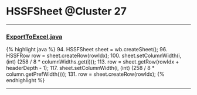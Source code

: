 # HSSFSheet @Cluster 27

***

### [ExportToExcel.java](https://searchcode.com/codesearch/view/46011490/)
{% highlight java %}
94. HSSFSheet sheet = wb.createSheet();
96. HSSFRow row = sheet.createRow(rowIdx);
100.   sheet.setColumnWidth(i, (int) (258 / 8 * columnWidths.get(i)));
113.   row = sheet.getRow(rowIdx + headerDepth - 1);
117.       sheet.setColumnWidth(i, (int) (258 / 8 * column.getPrefWidth()));
131.   row = sheet.createRow(rowIdx);
{% endhighlight %}

***


